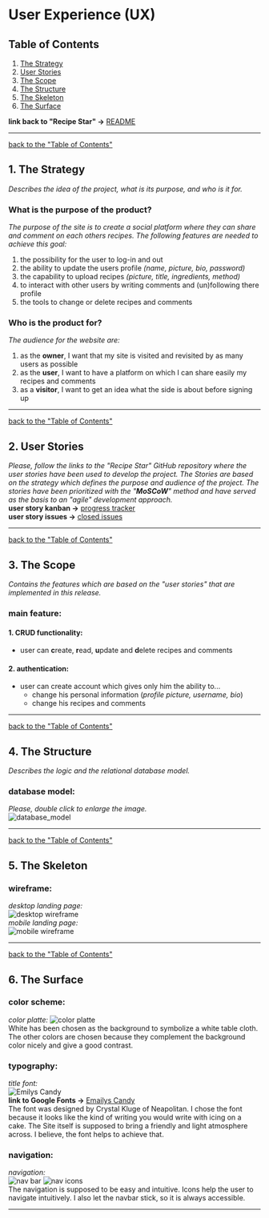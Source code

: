 # User Experience (UX)
## Table of Contents
1. [The Strategy](#1-the-strategy)
2. [User Stories](#2-user-stories)
3. [The Scope](#3-the-scope)
4. [The Structure](#4-the-structure)
5. [The Skeleton](#5-the-skeleton)
6. [The Surface](#6-the-surface)  
  
  **link back to "Recipe Star" ->** [README](./../README.md)
***
[back to the "Table of Contents"](#table-of-contents)
## 1. The Strategy
*Describes the idea of the project, what is its purpose, and who is it for.*
### What is the purpose of the product?
*The purpose of the site is to create a social platform where they can share and comment on each others recipes. The following features are needed to achieve this goal:*
1. the possibility for the user to log-in and out
2. the ability to update the users profile *(name, picture, bio, password)*
3. the capability to upload recipes *(picture, title, ingredients, method)*
4. to interact with other users by writing comments and (un)following there profile
5. the tools to change or delete recipes and comments
### Who is the product for?
*The audience for the website are:*
1. as the **owner**, I want that my site is visited and revisited by as many users as possible
2. as the **user**, I want to have a platform on which I can share easily my recipes and comments
3. as a **visitor**, I want to get an idea what the side is about before signing up
***
[back to the "Table of Contents"](#table-of-contents)
## 2. User Stories
*Please, follow the links to the "Recipe Star" GitHub repository where the user stories have been used to develop the project. The Stories are based on the strategy which defines the purpose and audience of the project. The stories have been prioritized with the "**MoSCoW**" method and have served as the basis to an "agile" development approach.*  
**user story kanban ->** [progress tracker](https://github.com/users/Zolske/projects/5/views/1)  
**user story issues ->** [closed issues](https://github.com/Zolske/recipe-star/issues?q=is%3Aissue+is%3Aclosed)
***
[back to the "Table of Contents"](#table-of-contents)
## 3. The Scope
*Contains the features which are based on the "user stories" that are implemented in this release.*  
### main feature:
#### **1. CRUD functionality:**
- user can **c**reate, **r**ead, **u**pdate and **d**elete recipes and comments
#### **2. authentication:**
- user can create account which gives only him the ability to...  
    - change his personal information (*profile picture, username, bio*)
    - change his recipes and comments  
***
[back to the "Table of Contents"](#table-of-contents)
## 4. The Structure
*Describes the logic and the relational database model.*
### database model:
*Please, double click to enlarge the image.*  
![database_model](./images/database_model.png)
***
[back to the "Table of Contents"](#table-of-contents)
## 5. The Skeleton
### wireframe:
*desktop landing page:*  
![desktop wireframe](./images/wireframe_recipe-star_desktop.png)  
*mobile landing page:*  
![mobile wireframe](./images/wireframe_recipe-star_mobile.png)
***
[back to the "Table of Contents"](#table-of-contents)
## 6. The Surface
### color scheme:
*color platte:*
![color platte](./images/color-platte_recipe-star.webp)  
White has been chosen as the background to symbolize a white table cloth. The other colors are chosen because they complement the background color nicely and give a good contrast.
### typography:
*title font:*  
![Emilys Candy](./images/font-Emilys_Candy.webp)  
**link to Google Fonts ->** [Emailys Candy](https://fonts.google.com/specimen/Emilys+Candy?query=Neapolitan&preview.text=Emilys%20Candy&preview.text_type=custom)  
The font was designed by Crystal Kluge of Neapolitan. I chose the font because it looks like the kind of writing you would write with icing on a cake. The Site itself is supposed to bring a friendly and light atmosphere across. I believe, the font helps to achieve that.  
### navigation:  
*navigation:*  
![nav bar](./images/navbar.webp) ![nav icons](./images/icons-nav.webp  )  
The navigation is supposed to be easy and intuitive. Icons help the user to navigate intuitively. I also let the navbar stick, so it is always accessible.


***